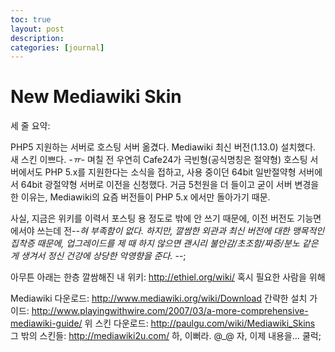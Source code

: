 ```yaml
---
toc: true
layout: post
description:
categories: [journal]
---
```

# New Mediawiki Skin

세 줄 요약:

PHP5 지원하는 서버로 호스팅 서버 옮겼다.
Mediawiki 최신 버전(1.13.0) 설치했다.
새 스킨 이쁘다. *-ㅠ-*
며칠 전 우연히 Cafe24가 극빈형(공식명칭은 절약형) 호스팅 서버에서도 PHP 5.x를 지원한다는 소식을 접하고, 사용 중이던 64bit 일반절약형 서버에서 64bit 광절약형 서버로 이전을 신청했다. 거금 5천원을 더 들이고 굳이 서버 변경을 한 이유는, Mediawiki의 요즘 버전들이 PHP 5.x 에서만 돌아가기 때문.

사실, 지금은 위키를 이력서 포스팅 용 정도로 밖에 안 쓰기 때문에, 이전 버전도 기능면에서야 쓰는데 전-_-혀 부족함이 없다. 하지만, 깔쌈한 외관과 최신 버전에 대한 맹목적인 집착증 때문에, 업그레이드를 제 때 하지 않으면 괜시리 불안감/초조함/짜증/분노 같은게 생겨서 정신 건강에 상당한 악영향을 준다. -_-;

아무튼 아래는 한층 깔쌈해진 내 위키:
http://ethiel.org/wiki/
혹시 필요한 사람을 위해

Mediawiki 다운로드: http://www.mediawiki.org/wiki/Download
간략한 설치 가이드: http://www.playingwithwire.com/2007/03/a-more-comprehensive-mediawiki-guide/
위 스킨 다운로드: http://paulgu.com/wiki/Mediawiki_Skins
그 밖의 스킨들: http://mediawiki2u.com/
하, 이뻐라. @_@
자, 이제 내용을… 쿨럭;